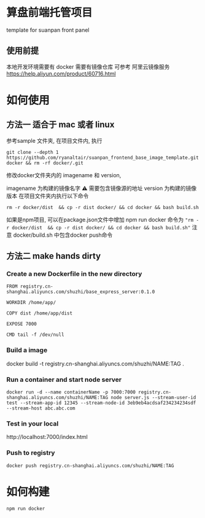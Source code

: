 # 算盘前端托管项目
template for suanpan front panel

## 使用前提
本地开发环境需要有 docker
需要有镜像仓库 
可参考 阿里云镜像服务 https://help.aliyun.com/product/60716.html

# 如何使用

## 方法一 适合于 mac 或者 linux

参考sample 文件夹, 在项目文件内, 执行
```
git clone --depth 1 https://github.com/ryanaltair/suanpan_frontend_base_image_template.git docker && rm -rf docker/.git
```
修改docker文件夹内的 imagename 和 version,

imagename 为构建的镜像名字 
⚠️ 需要包含镜像源的地址
version 为构建的镜像版本
在项目文件夹内执行以下命令

```
rm -r docker/dist  && cp -r dist docker/ && cd docker && bash build.sh
```
如果是npm项目, 可以在package.json文件中增加 npm run docker 命令为
`"rm -r docker/dist  && cp -r dist docker/ && cd docker && bash build.sh"`
注意 docker/build.sh 中包含docker push命令

## 方法二 make hands dirty

### Create a new Dockerfile in the new directory
```
FROM registry.cn-shanghai.aliyuncs.com/shuzhi/base_express_server:0.1.0

WORKDIR /home/app/

COPY dist /home/app/dist

EXPOSE 7000

CMD tail -f /dev/null
```

### Build a image
docker build -t registry.cn-shanghai.aliyuncs.com/shuzhi/NAME:TAG .

### Run a container and start node server
`docker run -d --name containerName -p 7000:7000 registry.cn-shanghai.aliyuncs.com/shuzhi/NAME:TAG node server.js --stream-user-id test --stream-app-id 12345 --stream-node-id 3eb9eb4acdsaf234234234sdf --stream-host abc.abc.com`

### Test in your local
http://localhost:7000/index.html

### Push to registry
`docker push registry.cn-shanghai.aliyuncs.com/shuzhi/NAME:TAG`


# 如何构建
`npm run docker`
